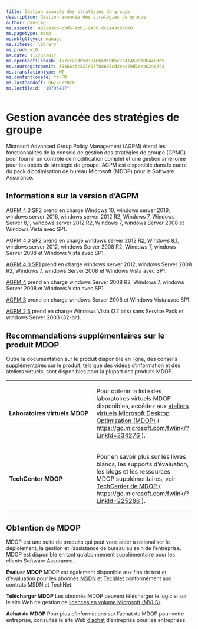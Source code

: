 ```yaml
---
title: Gestion avancée des stratégies de groupe
description: Gestion avancée des stratégies de groupe
author: dansimp
ms.assetid: 493ca3c3-c3d6-4bb1-9430-dc1e43c86bb0
ms.pagetype: mdop
ms.mktglfcycl: manage
ms.sitesec: library
ms.prod: w10
ms.date: 11/23/2017
ms.openlocfilehash: 457cca9db5d39466691b0bc7c41455910b4483d5
ms.sourcegitcommit: 354664bc527d93f80687cd2eba70d1eea024c7c3
ms.translationtype: MT
ms.contentlocale: fr-FR
ms.lasthandoff: 06/26/2020
ms.locfileid: "10795487"
---
```

# Gestion avancée des stratégies de groupe


Microsoft Advanced Group Policy Management (AGPM) étend les fonctionnalités de la console de gestion des stratégies de groupe (GPMC) pour fournir un contrôle de modification complet et une gestion améliorée pour les objets de stratégie de groupe. AGPM est disponible dans le cadre du pack d’optimisation de bureau Microsoft (MDOP) pour la Software Assurance.

## Informations sur la version d’AGPM


[AGPM 4,0 SP3](agpm-40-sp3-navengl.md) prend en charge Windows 10, windows server 2019, windows server 2016, windows server 2012 R2, Windows 7, Windows Server 8,1, windows server 2012 R2, Windows 7, windows Server 2008 et Windows Vista avec SP1.

[AGPM 4,0 SP2](agpm-40-sp2-navengl.md) prend en charge windows server 2012 R2, Windows 8,1, windows server 2012, windows Server 2008 R2, Windows 7, windows Server 2008 et Windows Vista avec SP1.

[AGPM 4,0 SP1](agpm-40-sp1-navengl.md) prend en charge windows server 2012, windows Server 2008 R2, Windows 7, windows Server 2008 et Windows Vista avec SP1.

[AGPM 4](agpm-4-navengl.md) prend en charge windows Server 2008 R2, Windows 7, windows Server 2008 et Windows Vista avec SP1.

[AGPM 3](agpm-3-navengl.md) prend en charge windows Server 2008 et Windows Vista avec SP1.

[AGPM 2,5](agpm-25-navengl.md) prend en charge Windows Vista (32 bits) sans Service Pack et windows Server 2003 (32-bit).

## Recommandations supplémentaires sur le produit MDOP


Outre la documentation sur le produit disponible en ligne, des conseils supplémentaires sur le produit, tels que des vidéos d’information et des ateliers virtuels, sont disponibles pour la plupart des produits MDOP.

<table>
<colgroup>
<col width="50%" />
<col width="50%" />
</colgroup>
<tbody>
<tr class="even">
<td align="left"><p><strong>Laboratoires virtuels MDOP</strong></p></td>
<td align="left"><p>Pour obtenir la liste des laboratoires virtuels MDOP disponibles, accédez aux <a href="https://go.microsoft.com/fwlink/?LinkId=234276" data-raw-source="[Microsoft Desktop Optimization Pack (MDOP) Virtual Labs](https://go.microsoft.com/fwlink/?LinkId=234276)"> ateliers virtuels Microsoft Desktop Optimization (MDOP) </a> ( <a href="https://go.microsoft.com/fwlink/?LinkId=234276" data-raw-source="https://go.microsoft.com/fwlink/?LinkId=234276"> https://go.microsoft.com/fwlink/?LinkId=234276 </a> ).</p></td>
</tr>
<tr class="odd">
<td align="left"><p><strong>TechCenter MDOP</strong></p></td>
<td align="left"><p>Pour en savoir plus sur les livres blancs, les supports d’évaluation, les blogs et les ressources MDOP supplémentaires, voir <a href="https://go.microsoft.com/fwlink/?LinkId=225286" data-raw-source="[MDOP TechCenter](https://go.microsoft.com/fwlink/?LinkId=225286)"> TechCenter de MDOP </a> ( <a href="https://go.microsoft.com/fwlink/?LinkId=225286" data-raw-source="https://go.microsoft.com/fwlink/?LinkId=225286"> https://go.microsoft.com/fwlink/?LinkId=225286 </a> ).</p>
<p></p></td>
</tr>
</tbody>
</table>

 

## <a href="" id="bkmk-getmdop"></a>Obtention de MDOP


MDOP est une suite de produits qui peut vous aider à rationaliser le déploiement, la gestion et l’assistance de bureau au sein de l’entreprise. MDOP est disponible en tant qu’abonnement supplémentaire pour les clients Software Assurance.

<a href="" id="evaluate-mdop"></a>**Évaluer MDOP** MDOP est également disponible aux fins de test et d’évaluation pour les abonnés [MSDN](https://msdn.microsoft.com/subscriptions/downloads/default.aspx?PV=42:178) et [TechNet](https://technet.microsoft.com/subscriptions/downloads/default.aspx?PV=42:178) conformément aux contrats MSDN et TechNet.

<a href="" id="download-mdop"></a>**Télécharger MDOP** Les abonnés MDOP peuvent télécharger le logiciel sur le site Web de gestion de [licences en volume Microsoft (MVLS)](https://go.microsoft.com/fwlink/?LinkId=166331).

<a href="" id="purchase-mdop"></a>**Achat de MDOP** Pour plus d’informations sur l’achat de MDOP pour votre entreprise, consultez le site Web [d’achat](https://www.microsoft.com/windows/enterprise/how-to-buy.aspx) d’entreprise pour les entreprises.

 

 





